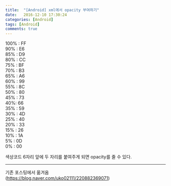 ```yaml
---
title:  "[Android] xml에서 opacity 부여하기"
date:   2016-12-10 17:30:24
categories: [Android]
tags: [Android]
comments: true
---
```


100% : FF  
90% : E6  
85% : D9  
80% : CC  
75% : BF  
70% : B3  
65% : A6  
60% : 99  
55% : 8C  
50% : 80  
45% : 73  
40%: 66  
35% : 59  
30% : 4D  
25% : 40  
20% : 33  
15% : 26  
10% : 1A  
5% : 0D  
0% : 00  

색상코드 6자리 앞에 두 자리를 붙여주게 되면 opacity를 줄 수 있다.


---
기존 포스팅에서 옮겨옴  
(<https://blog.naver.com/uko02111/220882369071>)
